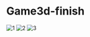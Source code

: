 # Game3d-finish


![1](https://user-images.githubusercontent.com/71234576/133910921-ab88ceca-c73e-444c-a302-627bbb67120a.jpg)
![2](https://user-images.githubusercontent.com/71234576/133910922-569f1f6b-d961-48a4-8148-097922e959ac.jpg)
![3](https://user-images.githubusercontent.com/71234576/133910924-fc7d8f1e-f421-4811-9064-3c85fc4c571a.jpg)

